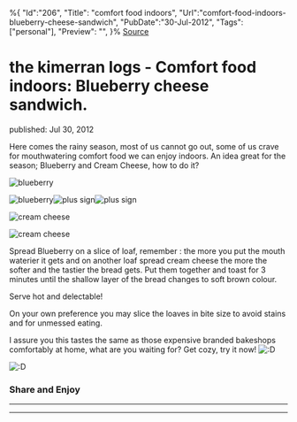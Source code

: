 ﻿%{
    "Id":"206",
    "Title": "comfort food indoors",
    "Url":"comfort-food-indoors-blueberry-cheese-sandwich",
    "PubDate":"30-Jul-2012",
    "Tags": ["personal"],
    "Preview": "",
}%
[Source](http://markhughneri.com/blog/368/comfort-food-indoors-blueberry-cheese-sandwich/ "Permalink to the kimerran logs - Comfort food indoors: Blueberry cheese sandwich.")

# the kimerran logs - Comfort food indoors: Blueberry cheese sandwich.

published: Jul 30, 2012

Here comes the rainy season, most of us cannot go out, some of us crave for mouthwatering comfort food we can enjoy indoors. An idea great for the season; Blueberry and Cream Cheese, how to do it?

![blueberry][1]

![blueberry][2]![plus sign][3]![plus sign][4]

![cream cheese][5]

![cream cheese][6]

Spread Blueberry on a slice of loaf, remember : the more you put the mouth waterier it gets and on another loaf spread cream cheese the more the softer and the tastier the bread gets. Put them together and toast for 3 minutes until the shallow layer of the bread changes to soft brown colour.

Serve hot and delectable!

On your own preference you may slice the loaves in bite size to avoid stains and for unmessed eating.

I assure you this tastes the same as those expensive branded bakeshops comfortably at home, what are you waiting for? Get cozy, try it now! ![:D][7]

![:D][8]

### Share and Enjoy

* * *

* * *

[1]: http://markhughneri.com/blog/assets/loading.gif "blueberry"
[2]: http://www.sisigbytes.com/food/wp-content/uploads/sites/2/2012/07/blueberry.jpg "blueberry"
[3]: http://markhughneri.com/blog/assets/loading.gif "plus sign"
[4]: http://www.sisigbytes.com/food/wp-content/uploads/sites/2/2012/07/plus-sign.png "plus sign"
[5]: http://markhughneri.com/blog/assets/loading.gif "cream cheese"
[6]: http://www.sisigbytes.com/food/wp-content/uploads/sites/2/2012/07/cream-cheese.jpg "cream cheese"
[7]: http://markhughneri.com/blog/assets/loading.gif
[8]: http://markhughneri.com/blog/wp-includes/images/smilies/icon_biggrin.gif
